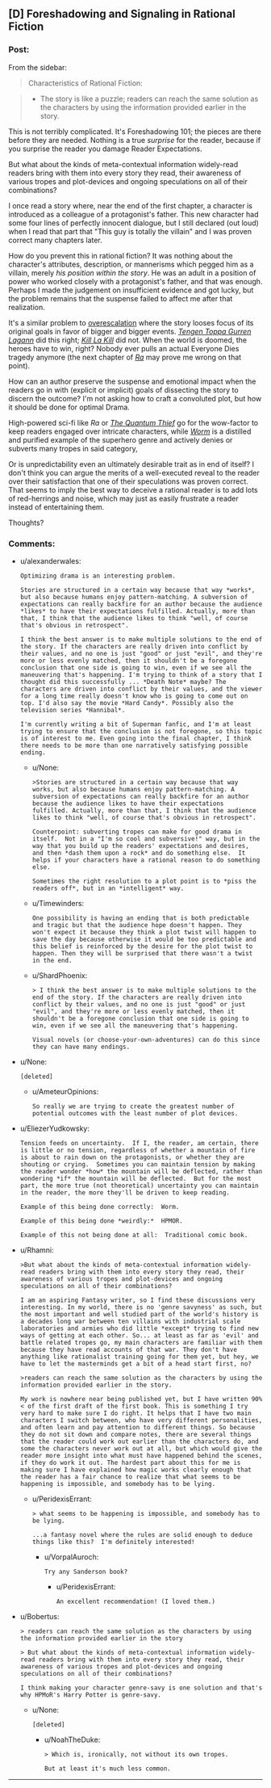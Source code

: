 ## [D] Foreshadowing and Signaling in Rational Fiction

### Post:

From the sidebar:

> Characteristics of Rational Fiction:

> * The story is like a puzzle; readers can reach the same solution as the characters by using the information provided earlier in the story.

This is not terribly complicated. It's Foreshadowing 101; the pieces are there before they are needed. Nothing is a true *surprise* for the reader, because if you surprise the reader you damage Reader Expectations.

But what about the kinds of meta-contextual information widely-read readers bring with them into every story they read, their awareness of various tropes and plot-devices and ongoing speculations on all of their combinations?

I once read a story where, near the end of the first chapter, a character is introduced as a colleague of a protagonist's father. This new character had some four lines of perfectly innocent dialogue, but I still declared (out loud) when I read that part that "This guy is totally the villain" and I was proven correct many chapters later.

How do you prevent this in rational fiction? It was nothing about the character's attributes, description, or mannerisms which pegged him as a villain, merely *his position within the story*. He was an adult in a position of power who worked closely with a protagonist's father, and that was enough. Perhaps I made the judgement on insufficient evidence and got lucky, but the problem remains that the suspense failed to affect me after that realization.

It's a similar problem to [overescalation](http://tvtropes.org/pmwiki/pmwiki.php/Main/RuleOfEscalatingThreat) where the story looses focus of its original goals in favor of bigger and bigger events. [*Tengen Toppa Gurren Lagann*](http://myanimelist.net/anime/2001/Tengen_Toppa_Gurren_Lagann) did this right; [*Kill La Kill*](http://myanimelist.net/anime/18679/Kill_la_Kill) did not. When the world is doomed, the heroes have to win, right? Nobody ever pulls an actual Everyone Dies tragedy anymore (the next chapter of [*Ra*](http://qntm.org/ra) may prove me wrong on that point).

How can an author preserve the suspense and emotional impact when the readers go in with (explicit or implicit) goals of dissecting the story to discern the outcome? I'm not asking how to craft a convoluted plot, but how it should be done for optimal Drama.

High-powered sci-fi like *Ra* or [*The Quantum Thief*](http://www.goodreads.com/book/show/7562764-the-quantum-thief) go for the wow-factor to keep readers engaged over intricate characters, while [*Worm*](http://parahumans.wordpress.com/about/) is a distilled and purified example of the superhero genre and actively denies or subverts many tropes in said category, 

Or is unpredictability even an ultimately desirable trait as in end of itself? I don't think you can argue the merits of a well-executed reveal to the reader over their satisfaction that one of their speculations was proven correct. That seems to imply the best way to deceive a rational reader is to add lots of red-herrings and noise, which may just as easily frustrate a reader instead of entertaining them.

Thoughts?

### Comments:

- u/alexanderwales:
  ```
  Optimizing drama is an interesting problem.

  Stories are structured in a certain way because that way *works*, but also because humans enjoy pattern-matching. A subversion of expectations can really backfire for an author because the audience *likes* to have their expectations fulfilled. Actually, more than that, I think that the audience likes to think "well, of course that's obvious in retrospect".

  I think the best answer is to make multiple solutions to the end of the story. If the characters are really driven into conflict by their values, and no one is just "good" or just "evil", and they're more or less evenly matched, then it shouldn't be a foregone conclusion that one side is going to win, even if we see all the maneuvering that's happening. I'm trying to think of a story that I thought did this successfully ... *Death Note* maybe? The characters are driven into conflict by their values, and the viewer for a long time really doesn't know who is going to come out on top. I'd also say the movie *Hard Candy*. Possibly also the television series *Hannibal*.

  I'm currently writing a bit of Superman fanfic, and I'm at least trying to ensure that the conclusion is not foregone, so this topic is of interest to me. Even going into the final chapter, I think there needs to be more than one narratively satisfying possible ending.
  ```

  - u/None:
    ```
    >Stories are structured in a certain way because that way works, but also because humans enjoy pattern-matching. A subversion of expectations can really backfire for an author because the audience likes to have their expectations fulfilled. Actually, more than that, I think that the audience likes to think "well, of course that's obvious in retrospect".

    Counterpoint: subverting tropes can make for good drama in itself.  Not in a "I'm so cool and subversive!" way, but in the way that you build up the readers' expectations and desires, and then *dash them upon a rock* and do something else.  It helps if your characters have a rational reason to do something else.

    Sometimes the right resolution to a plot point is to *piss the readers off*, but in an *intelligent* way.
    ```

  - u/Timewinders:
    ```
    One possibility is having an ending that is both predictable and tragic but that the audience hope doesn't happen. They won't expect it because they think a plot twist will happen to save the day because otherwise it would be too predictable and this belief is reinforced by the desire for the plot twist to happen. Then they will be surprised that there wasn't a twist in the end.
    ```

  - u/ShardPhoenix:
    ```
    > I think the best answer is to make multiple solutions to the end of the story. If the characters are really driven into conflict by their values, and no one is just "good" or just "evil", and they're more or less evenly matched, then it shouldn't be a foregone conclusion that one side is going to win, even if we see all the maneuvering that's happening. 

    Visual novels (or choose-your-own-adventures) can do this since they can have many endings.
    ```

- u/None:
  ```
  [deleted]
  ```

  - u/AmeteurOpinions:
    ```
    So really we are trying to create the greatest number of potential outcomes with the least number of plot devices.
    ```

- u/EliezerYudkowsky:
  ```
  Tension feeds on uncertainty.  If I, the reader, am certain, there is little or no tension, regardless of whether a mountain of fire is about to rain down on the protagonists, or whether they are shouting or crying.  Sometimes you can maintain tension by making the reader wonder *how* the mountain will be deflected, rather than wondering *if* the mountain will be deflected.  But for the most part, the more true (not theoretical) uncertainty you can maintain in the reader, the more they'll be driven to keep reading.

  Example of this being done correctly:  Worm.

  Example of this being done *weirdly:*  HPMOR.

  Example of this not being done at all:  Traditional comic book.
  ```

- u/Rhamni:
  ```
  >But what about the kinds of meta-contextual information widely-read readers bring with them into every story they read, their awareness of various tropes and plot-devices and ongoing speculations on all of their combinations?

  I am an aspiring Fantasy writer, so I find these discussions very interesting. In my world, there is no 'genre savyness' as such, but the most important and well studied part of the world's history is a decades long war between ten villains with industrial scale laboratories and armies who did little *except* trying to find new ways of getting at each other. So... at least as far as 'evil' and battle related tropes go, my main characters are familiar with them because they have read accounts of that war. They don't have anything like rationalist training going for them yet, but hey, we have to let the masterminds get a bit of a head start first, no?

  >readers can reach the same solution as the characters by using the information provided earlier in the story.

  My work is nowhere near being published yet, but I have written 90%< of the first draft of the first book. This is something I try very hard to make sure I do right. It helps that I have two main characters I switch between, who have very different personalities, and often learn and pay attention to different things. So because they do not sit down and compare notes, there are several things that the reader could work out earlier than the characters do, and some the characters never work out at all, but which would give the reader more insight into what must have happened behind the scenes, if they do work it out. The hardest part about this for me is making sure I have explained how magic works clearly enough that the reader has a fair chance to realize that what seems to be happening is impossible, and somebody has to be lying.
  ```

  - u/PeridexisErrant:
    ```
    > what seems to be happening is impossible, and somebody has to be lying.

    ...a fantasy novel where the rules are solid enough to deduce things like this?  I'm definitely interested!
    ```

    - u/VorpalAuroch:
      ```
      Try any Sanderson book?
      ```

      - u/PeridexisErrant:
        ```
        An excellent recommendation! (I loved them.)
        ```

- u/Bobertus:
  ```
  > readers can reach the same solution as the characters by using the information provided earlier in the story

  > But what about the kinds of meta-contextual information widely-read readers bring with them into every story they read, their awareness of various tropes and plot-devices and ongoing speculations on all of their combinations?

  I think making your character genre-savy is one solution and that's why HPMoR's Harry Potter is genre-savy.
  ```

  - u/None:
    ```
    [deleted]
    ```

    - u/NoahTheDuke:
      ```
      > Which is, ironically, not without its own tropes.

      But at least it's much less common.
      ```

---

